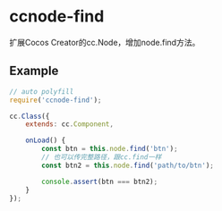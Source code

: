# ccnode-find

扩展Cocos Creator的cc.Node，增加node.find方法。

## Example

```javascript
// auto polyfill
require('ccnode-find');

cc.Class({
    extends: cc.Component,

    onLoad() {
        const btn = this.node.find('btn');
        // 也可以传完整路径，跟cc.find一样
        const btn2 = this.node.find('path/to/btn');

        console.assert(btn === btn2);
    }
});
```